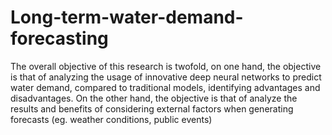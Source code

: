 # Long-term-water-demand-forecasting
The overall objective of this research is twofold, on one hand, the objective is that of analyzing the usage of innovative deep neural networks to predict water demand, compared to traditional models, identifying advantages and disadvantages. On the other hand, the objective is that of analyze the results and benefits of considering external factors when generating forecasts (eg. weather conditions, public events)
